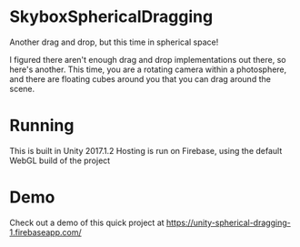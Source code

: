 # SkyboxSphericalDragging
Another drag and drop, but this time in spherical space!

I figured there aren't enough drag and drop implementations out there, so here's another. This time, you are a rotating camera within a photosphere, and there are floating cubes around you that you can drag around the scene. 

# Running
This is built in Unity 2017.1.2
Hosting is run on Firebase, using the default WebGL build of the project

# Demo
Check out a demo of this quick project at https://unity-spherical-dragging-1.firebaseapp.com/
